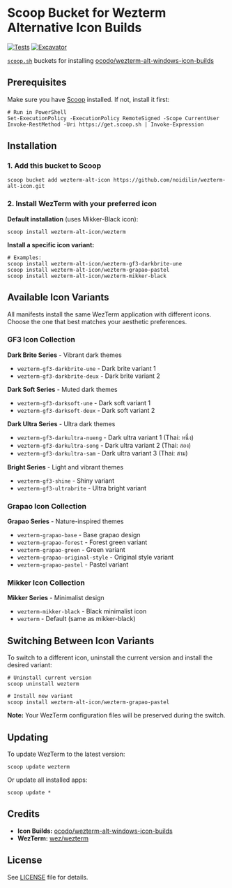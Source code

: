 # Scoop Bucket for Wezterm Alternative Icon Builds

[![Tests](https://github.com/<username>/<bucketname>/actions/workflows/ci.yml/badge.svg)](https://github.com/<username>/<bucketname>/actions/workflows/ci.yml) [![Excavator](https://github.com/<username>/<bucketname>/actions/workflows/excavator.yml/badge.svg)](https://github.com/<username>/<bucketname>/actions/workflows/excavator.yml)

[`scoop.sh`](https://scoop.sh/) buckets for installing [ocodo/wezterm-alt-windows-icon-builds](https://github.com/ocodo/wezterm-alt-windows-icon-builds)

## Prerequisites

Make sure you have [Scoop](https://scoop.sh/) installed. If not, install it first:

```pwsh
# Run in PowerShell
Set-ExecutionPolicy -ExecutionPolicy RemoteSigned -Scope CurrentUser
Invoke-RestMethod -Uri https://get.scoop.sh | Invoke-Expression
```

## Installation

### 1. Add this bucket to Scoop

```pwsh
scoop bucket add wezterm-alt-icon https://github.com/noidilin/wezterm-alt-icon.git
```

### 2. Install WezTerm with your preferred icon

**Default installation** (uses Mikker-Black icon):

```pwsh
scoop install wezterm-alt-icon/wezterm
```

**Install a specific icon variant:**

```pwsh
# Examples:
scoop install wezterm-alt-icon/wezterm-gf3-darkbrite-une
scoop install wezterm-alt-icon/wezterm-grapao-pastel
scoop install wezterm-alt-icon/wezterm-mikker-black
```

## Available Icon Variants

All manifests install the same WezTerm application with different icons. Choose the one that best matches your aesthetic preferences.

### GF3 Icon Collection

**Dark Brite Series** - Vibrant dark themes
- `wezterm-gf3-darkbrite-une` - Dark brite variant 1
- `wezterm-gf3-darkbrite-deux` - Dark brite variant 2

**Dark Soft Series** - Muted dark themes
- `wezterm-gf3-darksoft-une` - Dark soft variant 1
- `wezterm-gf3-darksoft-deux` - Dark soft variant 2

**Dark Ultra Series** - Ultra dark themes
- `wezterm-gf3-darkultra-nueng` - Dark ultra variant 1 (Thai: หนึ่ง)
- `wezterm-gf3-darkultra-song` - Dark ultra variant 2 (Thai: สอง)
- `wezterm-gf3-darkultra-sam` - Dark ultra variant 3 (Thai: สาม)

**Bright Series** - Light and vibrant themes
- `wezterm-gf3-shine` - Shiny variant
- `wezterm-gf3-ultrabrite` - Ultra bright variant

### Grapao Icon Collection

**Grapao Series** - Nature-inspired themes
- `wezterm-grapao-base` - Base grapao design
- `wezterm-grapao-forest` - Forest green variant
- `wezterm-grapao-green` - Green variant
- `wezterm-grapao-original-style` - Original style variant
- `wezterm-grapao-pastel` - Pastel variant

### Mikker Icon Collection

**Mikker Series** - Minimalist design
- `wezterm-mikker-black` - Black minimalist icon
- `wezterm` - Default (same as mikker-black)

## Switching Between Icon Variants

To switch to a different icon, uninstall the current version and install the desired variant:

```pwsh
# Uninstall current version
scoop uninstall wezterm

# Install new variant
scoop install wezterm-alt-icon/wezterm-grapao-pastel
```

**Note:** Your WezTerm configuration files will be preserved during the switch.

## Updating

To update WezTerm to the latest version:

```pwsh
scoop update wezterm
```

Or update all installed apps:

```pwsh
scoop update *
```

## Credits

- **Icon Builds:** [ocodo/wezterm-alt-windows-icon-builds](https://github.com/ocodo/wezterm-alt-windows-icon-builds)
- **WezTerm:** [wez/wezterm](https://github.com/wez/wezterm)

## License

See [LICENSE](LICENSE) file for details.
